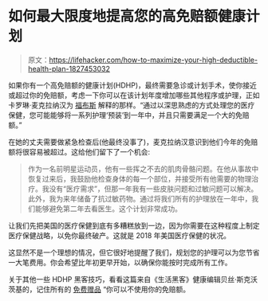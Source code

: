 # 如何最大限度地提高您的高免赔额健康计划

> 原文：<https://lifehacker.com/how-to-maximize-your-high-deductible-health-plan-1827453032>

如果你有一个高免赔额的健康计划(HDHP)，最终需要急诊或计划手术，使你接近或超过你的免赔额，考虑一下你可以在该计划年度增加哪些其他程序或护理，正如卡罗琳·麦克拉纳汉为 [福布斯](https://www.forbes.com/sites/carolynmcclanahan/2018/06/26/manipulating-your-high-deductible-health-care-plan/#36ae440a1efe) 解释的那样。“通过以深思熟虑的方式处理您的医疗保健，您可能能够将一系列护理‘预装’到一年中，并且只需要满足一个大的免赔额。”



在她的丈夫需要做紧急检查后(他最终没事了)，麦克拉纳汉意识到他们今年的免赔额将很容易被超过。这给他们留下了一个机会:

> 作为一名前明星运动员，他有一些挥之不去的肌肉骨骼问题。在他从事故中恢复过来后，我鼓励他检查身体的每一个部位，并接受所有他需要的物理治疗。我没有“医疗需求”，但那一年我有一些皮肤问题和过敏问题可以解决。此外，我为来年储备了抗过敏药物。通过将我们所有的护理放在一年中，我们能够避免第二年去看医生。这个计划非常成功。

让我们先把美国的医疗保健到底有多糟糕放到一边，因为你需要在这种程度上制定医疗保健战略，以免你最终破产。这就是 2018 年美国医疗保健的状况。

这显然不是一个理想的情况，但它很好地提醒了我们，规划您的护理可以为您节省一大笔费用。你会希望比年初更早开始，以确保你能按时完成所有工作。

关于其他一些 HDHP 黑客技巧，看看这篇来自《生活黑客》健康编辑贝丝·斯克沃茨基的，记住所有的 [免费赠品](https://vitals.lifehacker.com/all-the-free-health-care-you-can-get-without-using-your-1776252651) “你可以不使用你的免赔额。